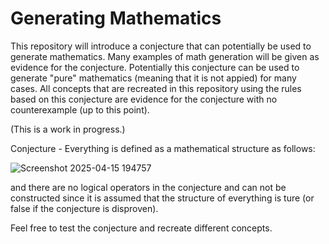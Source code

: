 # Generating Mathematics

This repository will introduce a conjecture that can potentially be used to generate mathematics. Many examples of math generation will be given as evidence for the conjecture. Potentially this conjecture can be used to generate "pure" mathematics (meaning that it is not appied) for many cases. All concepts that are recreated in this repository using the rules based on this conjecture are evidence for the conjecture with no counterexample (up to this point).

(This is a work in progress.)

Conjecture - Everything is defined as a mathematical structure as follows:

![Screenshot 2025-04-15 194757](https://github.com/user-attachments/assets/53f27344-cc33-48e9-a0d5-42cba5d2efb2)

and there are no logical operators in the conjecture and can not be constructed since it is assumed that the structure of everything is ture (or false if the conjecture is disproven).

Feel free to test the conjecture and recreate different concepts.
